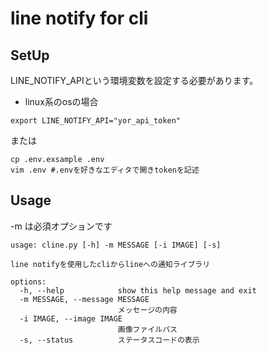 # line notify for cli
## SetUp
LINE_NOTIFY_APIという環境変数を設定する必要があります。
- linux系のosの場合
```
export LINE_NOTIFY_API="yor_api_token"
```
または
```shell
cp .env.exsample .env 
vim .env #.envを好きなエディタで開きtokenを記述
```

## Usage
-m は必須オプションです
```
usage: cline.py [-h] -m MESSAGE [-i IMAGE] [-s]

line notifyを使用したcliからlineへの通知ライブラリ

options:
  -h, --help            show this help message and exit
  -m MESSAGE, --message MESSAGE
                        メッセージの内容
  -i IMAGE, --image IMAGE
                        画像ファイルパス
  -s, --status          ステータスコードの表示
```
